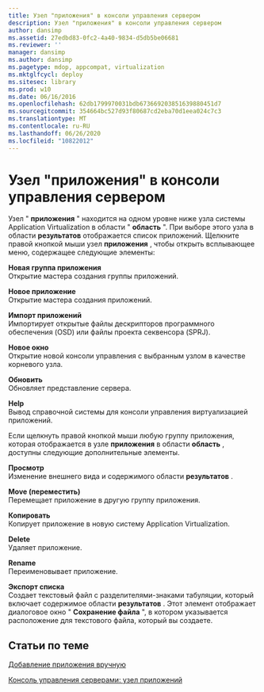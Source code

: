 ```yaml
---
title: Узел "приложения" в консоли управления сервером
description: Узел "приложения" в консоли управления сервером
author: dansimp
ms.assetid: 27edbd83-0fc2-4a40-9834-d5db5be06681
ms.reviewer: ''
manager: dansimp
ms.author: dansimp
ms.pagetype: mdop, appcompat, virtualization
ms.mktglfcycl: deploy
ms.sitesec: library
ms.prod: w10
ms.date: 06/16/2016
ms.openlocfilehash: 62db1799970031bdb673669203851639880451d7
ms.sourcegitcommit: 354664bc527d93f80687cd2eba70d1eea024c7c3
ms.translationtype: MT
ms.contentlocale: ru-RU
ms.lasthandoff: 06/26/2020
ms.locfileid: "10822012"
---
```

# Узел "приложения" в консоли управления сервером


Узел " **приложения** " находится на одном уровне ниже узла системы Application Virtualization в области " **область** ". При выборе этого узла в области **результатов** отображается список приложений. Щелкните правой кнопкой мыши узел **приложения** , чтобы открыть всплывающее меню, содержащее следующие элементы:

<a href="" id="new-application-group"></a>**Новая группа приложения**  
Открытие мастера создания группы приложений.

<a href="" id="new-application"></a>**Новое приложение**  
Открытие мастера создания приложений.

<a href="" id="import-applications"></a>**Импорт приложений**  
Импортирует открытые файлы дескрипторов программного обеспечения (OSD) или файлы проекта секвенсора (SPRJ).

<a href="" id="new-window-from-here"></a>**Новое окно**  
Открытие новой консоли управления с выбранным узлом в качестве корневого узла.

<a href="" id="refresh"></a>**Обновить**  
Обновляет представление сервера.

<a href="" id="help"></a>**Help**  
Вывод справочной системы для консоли управления виртуализацией приложений.

Если щелкнуть правой кнопкой мыши любую группу приложения, которая отображается в узле **приложения** в области **область** , доступны следующие дополнительные элементы.

<a href="" id="view"></a>**Просмотр**  
Изменение внешнего вида и содержимого области **результатов** .

<a href="" id="move"></a>**Move (переместить)**  
Перемещает приложение в другую группу приложения.

<a href="" id="copy"></a>**Копировать**  
Копирует приложение в новую систему Application Virtualization.

<a href="" id="delete"></a>**Delete**  
Удаляет приложение.

<a href="" id="rename"></a>**Rename**  
Переименовывает приложение.

<a href="" id="export-list"></a>**Экспорт списка**  
Создает текстовый файл с разделителями-знаками табуляции, который включает содержимое области **результатов** . Этот элемент отображает диалоговое окно " **Сохранение файла** ", в котором указывается расположение для текстового файла, который вы создаете.

## Статьи по теме


[Добавление приложения вручную](how-to-manually-add-an-application.md)

[Консоль управления серверами: узел приложений](server-management-console-applications-node.md)

 

 





